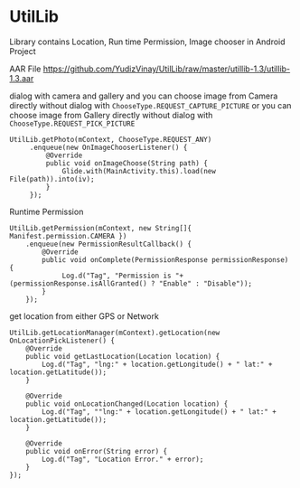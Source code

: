 # UtilLib
Library contains Location, Run time Permission, Image chooser in Android Project

AAR File
https://github.com/YudizVinay/UtilLib/raw/master/utillib-1.3/utillib-1.3.aar


dialog with camera and gallery
and you can choose image from Camera directly without dialog with `ChooseType.REQUEST_CAPTURE_PICTURE`
or you can choose image from Gallery directly without dialog with `ChooseType.REQUEST_PICK_PICTURE`
```
UtilLib.getPhoto(mContext, ChooseType.REQUEST_ANY)
     .enqueue(new OnImageChooserListener() {
         @Override
         public void onImageChoose(String path) {
             Glide.with(MainActivity.this).load(new File(path)).into(iv);
         }
     });
```

Runtime Permission
```
UtilLib.getPermission(mContext, new String[]{ Manifest.permission.CAMERA })
    .enqueue(new PermissionResultCallback() {
        @Override
        public void onComplete(PermissionResponse permissionResponse) {
             Log.d("Tag", "Permission is "+(permissionResponse.isAllGranted() ? "Enable" : "Disable"));
        }
    });
```

get location from either GPS or Network
```
UtilLib.getLocationManager(mContext).getLocation(new OnLocationPickListener() {
    @Override
    public void getLastLocation(Location location) {
        Log.d("Tag", "lng:" + location.getLongitude() + " lat:" + location.getLatitude());
    }

    @Override
    public void onLocationChanged(Location location) {
        Log.d("Tag", ""lng:" + location.getLongitude() + " lat:" + location.getLatitude());
    }

    @Override
    public void onError(String error) {
        Log.d("Tag", "Location Error." + error);
    }
});
```